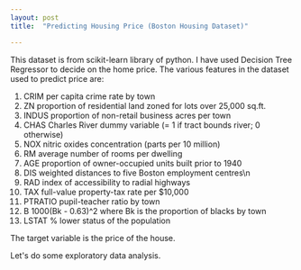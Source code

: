 ```yaml
---
layout: post
title:  "Predicting Housing Price (Boston Housing Dataset)"

---
```


This dataset is from scikit-learn library of python. I have used Decision Tree Regressor to decide on the home price. The various features in the dataset used to predict price are:


1. CRIM     per capita crime rate by town       
2. ZN       proportion of residential land zoned for lots over 25,000 sq.ft.
3. INDUS    proportion of non-retail business acres per town
4. CHAS     Charles River dummy variable (= 1 if tract bounds river; 0 otherwise)
5. NOX      nitric oxides concentration (parts per 10 million)
6. RM       average number of rooms per dwelling        
7. AGE      proportion of owner-occupied units built prior to 1940
8. DIS      weighted distances to five Boston employment centres\n        
9. RAD      index of accessibility to radial highways        
10. TAX      full-value property-tax rate per $10,000        
11. PTRATIO  pupil-teacher ratio by town        
12. B        1000(Bk - 0.63)^2 where Bk is the proportion of blacks by town        
18. LSTAT    % lower status of the population        

The target variable is the price of the house.

Let's do some exploratory data analysis.
